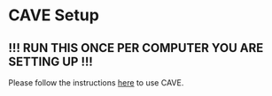# CAVE Setup

## !!! RUN THIS ONCE PER COMPUTER YOU ARE SETTING UP !!!

Please follow the instructions
[here](https://github.com/AllenInstitute/SWDB_CellTypeFunction/blob/167e00f67a84feb904c633d205ff55c57b169b8f/CAVESetup.md)
to use CAVE.
